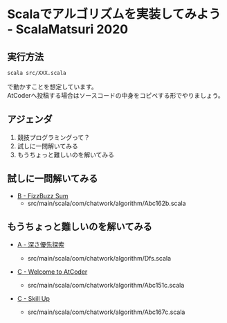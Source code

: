 # Scalaでアルゴリズムを実装してみよう - ScalaMatsuri 2020

## 実行方法
```
scala src/XXX.scala
```
で動かすことを想定しています。  
AtCoderへ投稿する場合はソースコードの中身をコピペする形でやりましょう。

## アジェンダ

1. 競技プログラミングって？
2. 試しに一問解いてみる
3. もうちょっと難しいのを解いてみる

## 試しに一問解いてみる

- [B - FizzBuzz Sum](https://atcoder.jp/contests/abc162/tasks/abc162_b)
  - src/main/scala/com/chatwork/algorithm/Abc162b.scala

## もうちょっと難しいのを解いてみる

- [A - 深さ優先探索](https://atcoder.jp/contests/atc001/tasks/dfs_a)
  - src/main/scala/com/chatwork/algorithm/Dfs.scala

- [C - Welcome to AtCoder](https://atcoder.jp/contests/abc151/tasks/abc151_c)
  - src/main/scala/com/chatwork/algorithm/Abc151c.scala

- [C - Skill Up](https://atcoder.jp/contests/abc167/tasks/abc167_c)
  - src/main/scala/com/chatwork/algorithm/Abc167c.scala
